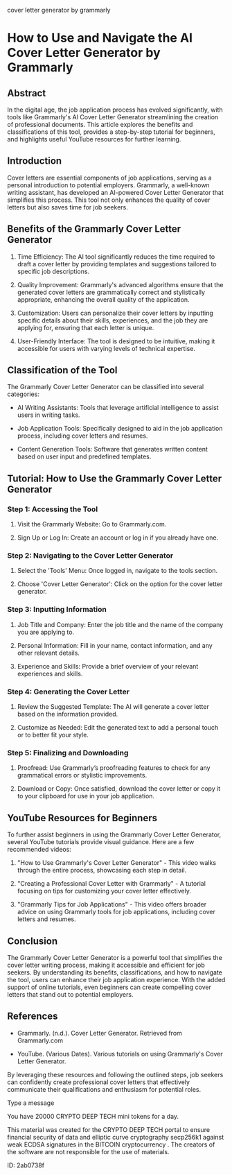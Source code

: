 cover letter generator by grammarly
# How to Use and Navigate the AI Cover Letter Generator by Grammarly



## Abstract



In the digital age, the job application process has evolved significantly, with tools like Grammarly's AI Cover Letter Generator streamlining the creation of professional documents. This article explores the benefits and classifications of this tool, provides a step-by-step tutorial for beginners, and highlights useful YouTube resources for further learning.



## Introduction



Cover letters are essential components of job applications, serving as a personal introduction to potential employers. Grammarly, a well-known writing assistant, has developed an AI-powered Cover Letter Generator that simplifies this process. This tool not only enhances the quality of cover letters but also saves time for job seekers.



## Benefits of the Grammarly Cover Letter Generator



1. Time Efficiency: The AI tool significantly reduces the time required to draft a cover letter by providing templates and suggestions tailored to specific job descriptions.



2. Quality Improvement: Grammarly's advanced algorithms ensure that the generated cover letters are grammatically correct and stylistically appropriate, enhancing the overall quality of the application.



3. Customization: Users can personalize their cover letters by inputting specific details about their skills, experiences, and the job they are applying for, ensuring that each letter is unique.



4. User-Friendly Interface: The tool is designed to be intuitive, making it accessible for users with varying levels of technical expertise.



## Classification of the Tool



The Grammarly Cover Letter Generator can be classified into several categories:



- AI Writing Assistants: Tools that leverage artificial intelligence to assist users in writing tasks.

- Job Application Tools: Specifically designed to aid in the job application process, including cover letters and resumes.

- Content Generation Tools: Software that generates written content based on user input and predefined templates.



## Tutorial: How to Use the Grammarly Cover Letter Generator



### Step 1: Accessing the Tool



1. Visit the Grammarly Website: Go to Grammarly.com.

2. Sign Up or Log In: Create an account or log in if you already have one.



### Step 2: Navigating to the Cover Letter Generator



1. Select the 'Tools' Menu: Once logged in, navigate to the tools section.

2. Choose 'Cover Letter Generator': Click on the option for the cover letter generator.



### Step 3: Inputting Information



1. Job Title and Company: Enter the job title and the name of the company you are applying to.

2. Personal Information: Fill in your name, contact information, and any other relevant details.

3. Experience and Skills: Provide a brief overview of your relevant experiences and skills.



### Step 4: Generating the Cover Letter



1. Review the Suggested Template: The AI will generate a cover letter based on the information provided.

2. Customize as Needed: Edit the generated text to add a personal touch or to better fit your style.



### Step 5: Finalizing and Downloading



1. Proofread: Use Grammarly’s proofreading features to check for any grammatical errors or stylistic improvements.

2. Download or Copy: Once satisfied, download the cover letter or copy it to your clipboard for use in your job application.



## YouTube Resources for Beginners



To further assist beginners in using the Grammarly Cover Letter Generator, several YouTube tutorials provide visual guidance. Here are a few recommended videos:



1. "How to Use Grammarly's Cover Letter Generator" - This video walks through the entire process, showcasing each step in detail.

2. "Creating a Professional Cover Letter with Grammarly" - A tutorial focusing on tips for customizing your cover letter effectively.

3. "Grammarly Tips for Job Applications" - This video offers broader advice on using Grammarly tools for job applications, including cover letters and resumes.



## Conclusion



The Grammarly Cover Letter Generator is a powerful tool that simplifies the cover letter writing process, making it accessible and efficient for job seekers. By understanding its benefits, classifications, and how to navigate the tool, users can enhance their job application experience. With the added support of online tutorials, even beginners can create compelling cover letters that stand out to potential employers.



## References



- Grammarly. (n.d.). Cover Letter Generator. Retrieved from Grammarly.com

- YouTube. (Various Dates). Various tutorials on using Grammarly's Cover Letter Generator.



By leveraging these resources and following the outlined steps, job seekers can confidently create professional cover letters that effectively communicate their qualifications and enthusiasm for potential roles.



Type a message

You have 20000 CRYPTO DEEP TECH mini tokens for a day.


This material was created for the  CRYPTO DEEP TECH portal  to ensure financial security of data and elliptic curve cryptography  secp256k1 against weak ECDSA  signatures   in the  BITCOIN cryptocurrency . The creators of the software are not responsible for the use of materials.

 ID: 2ab0738f
